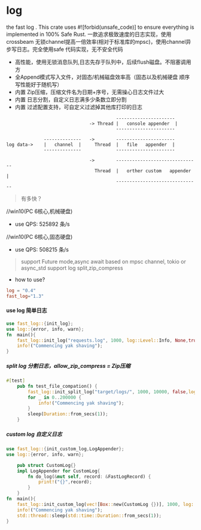 # log
the fast log  . This crate uses #![forbid(unsafe_code)] to ensure everything is implemented in 100% Safe Rust.
一款追求极致速度的日志实现，使用crossbeam 无锁channel提高一倍效率(相对于标准库的mpsc)，使用channel异步写日志。完全使用safe 代码实现，无不安全代码

* 高性能，使用无锁消息队列,日志先存于队列中，后续flush磁盘。不阻塞调用方
* 全Append模式写入文件，对固态/机械磁盘效率高（固态以及机械硬盘 顺序写性能好于随机写）
* 内置 Zip压缩，压缩文件名为日期+序号，无需操心日志文件过大
* 内置 日志分割，自定义日志满多少条数立即分割
* 内置 过滤配置支持，可自定义过滤掉其他库打印的日志


```
                                         ----------------------
                               -> Thread |   console appender  |
                                         ----------------------

              --------------   ->        ----------------------
log data->    |   channel  |     Thread  |   file   appender  |
              --------------             ----------------------

                               ->        -------------------------------
                                 Thread  |   orther custom   appender  |
                                         -------------------------------
```







> 有多快？

//win10(PC 6核心,机械硬盘)
* use QPS: 525892 条/s

//win10(PC 6核心,固态硬盘)
* use QPS: 508215 条/s

> support Future mode,async await based on mpsc channel, tokio or async_std
> support log split,zip_compress

* how to use?
```toml
log = "0.4"
fast_log="1.3"
```


#### use log 简单日志
```rust
use fast_log::{init_log};
use log::{error, info, warn};
fn  main(){
    fast_log::init_log("requests.log", 1000, log::Level::Info, None,true);      
    info!("Commencing yak shaving");
}
```

##### split log 分割日志，allow_zip_compress = Zip压缩
```rust
#[test]
    pub fn test_file_compation() {
        fast_log::init_split_log("target/logs/", 1000, 10000, false,log::Level::Info, None, true);
        for _ in 0..200000 {
            info!("Commencing yak shaving");
        }
        sleep(Duration::from_secs(1));
    }
```

##### custom log 自定义日志
```rust
use fast_log::{init_custom_log,LogAppender};
use log::{error, info, warn};

    pub struct CustomLog{}
    impl LogAppender for CustomLog{
        fn do_log(&mut self, record: &FastLogRecord) {
            print!("{}",record);
        }
    }
fn  main(){
    fast_log::init_custom_log(vec![Box::new(CustomLog {})], 1000, log::Level::Info, Box::new(NoFilter {}));
    info!("Commencing yak shaving");
    std::thread::sleep(std::time::Duration::from_secs(1));
}
```

